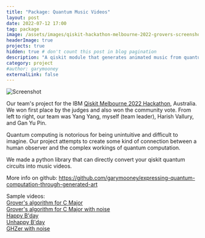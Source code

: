 ```yaml
---
title: "Package: Quantum Music Videos"
layout: post
date: 2022-07-12 17:00
tag: package
image: /assets/images/qiskit-hackathon-melbourne-2022-grovers-screenshot.png
headerImage: true
projects: true
hidden: true # don't count this post in blog pagination
description: "A qiskit module that generates animated music from quantum circuits."
category: project
#author: garymooney
externalLink: false
---
```


![Screenshot](/assets/images/qiskit-hackathon-melbourne-2022-winners.png)

Our team's project for the IBM [Qiskit Melbourne 2022 Hackathon](https://github.com/quantum-melbourne/qiskit-hackathon-22), Australia. We won first place by the judges and also won the community vote. From left to right, our team was Yang Yang, myself (team leader), Harish Vallury, and Gan Yu Pin.

<p>Quantum computing is notorious for being unintuitive and difficult to imagine. Our project attempts to create some kind of connection between a human observer and the complex workings of quantum computation.</p>

We made a python library that can directly convert your qiskit quantum circuits into music videos.


More info on github: <https://github.com/garymooney/expressing-quantum-computation-through-generated-art>


Sample videos:  
[Grover's algorithm for C Major](https://github.com/garymooney/expressing-quantum-computation-through-generated-art/blob/main/grover_Cmaj/grover_Cmaj.avi)  
[Grover's algorithm for C Major with noise](https://github.com/garymooney/expressing-quantum-computation-through-generated-art/blob/main/grover_Cmaj_noisy/grover_Cmaj_noisy.avi)  
[Happy B'day](https://github.com/garymooney/expressing-quantum-computation-through-generated-art/blob/main/happy_bday/happy_bday.avi)  
[Unhappy B'day](https://github.com/garymooney/expressing-quantum-computation-through-generated-art/blob/main/unhappy_bday/unhappy_bday.avi)  
[GHZer with noise](https://github.com/garymooney/expressing-quantum-computation-through-generated-art/blob/main/ghzer_noise/ghzer_noise.avi)